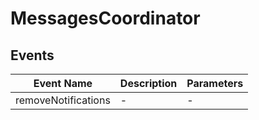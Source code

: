 # MessagesCoordinator

## Events

<!-- @vuese:MessagesCoordinator:events:start -->
|Event Name|Description|Parameters|
|---|---|---|
|removeNotifications|-|-|

<!-- @vuese:MessagesCoordinator:events:end -->


